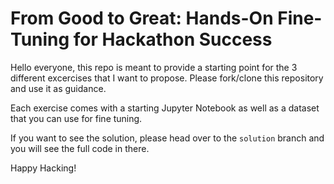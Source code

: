 # From Good to Great: Hands-On Fine-Tuning for Hackathon Success

Hello everyone, this repo is meant to provide a starting point for the 3 different excercises that I want to propose. Please fork/clone this repository and use it as guidance. 

Each exercise comes with a starting Jupyter Notebook as well as a dataset that you can use for fine tuning. 

If you want to see the solution, please head over to the `solution` branch and you will see the full code in there. 

Happy Hacking! 


